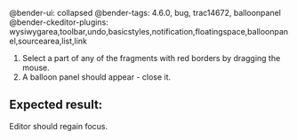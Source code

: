 @bender-ui: collapsed
@bender-tags: 4.6.0, bug, trac14672, balloonpanel
@bender-ckeditor-plugins:
wysiwygarea,toolbar,undo,basicstyles,notification,floatingspace,balloonpanel,sourcearea,list,link

1. Select a part of any of the fragments with red borders by dragging the mouse.
2. A balloon panel should appear - close it.

## Expected result:

Editor should regain focus.
